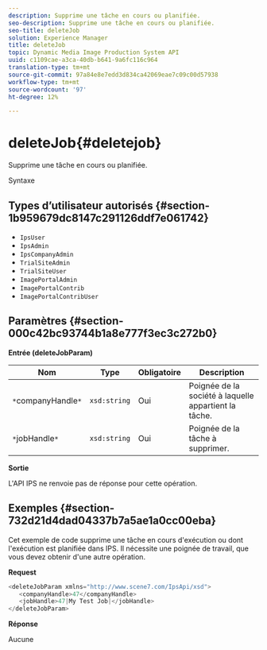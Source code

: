 ```yaml
---
description: Supprime une tâche en cours ou planifiée.
seo-description: Supprime une tâche en cours ou planifiée.
seo-title: deleteJob
solution: Experience Manager
title: deleteJob
topic: Dynamic Media Image Production System API
uuid: c1109cae-a3ca-40db-b641-9a6fc116c964
translation-type: tm+mt
source-git-commit: 97a84e8e7edd3d834ca42069eae7c09c00d57938
workflow-type: tm+mt
source-wordcount: '97'
ht-degree: 12%

---
```



# deleteJob{#deletejob}

Supprime une tâche en cours ou planifiée.

Syntaxe

## Types d’utilisateur autorisés {#section-1b959679dc8147c291126ddf7e061742}

* `IpsUser`
* `IpsAdmin`
* `IpsCompanyAdmin`
* `TrialSiteAdmin`
* `TrialSiteUser`
* `ImagePortalAdmin`
* `ImagePortalContrib`
* `ImagePortalContribUser`

## Paramètres {#section-000c42bc93744b1a8e777f3ec3c272b0}

**Entrée (deleteJobParam)**

| Nom | Type | Obligatoire | Description |
|---|---|---|---|
| `*`companyHandle`*` | `xsd:string` | Oui | Poignée de la société à laquelle appartient la tâche. |
| `*`jobHandle`*` | `xsd:string` | Oui | Poignée de la tâche à supprimer. |

**Sortie**

L&#39;API IPS ne renvoie pas de réponse pour cette opération.

## Exemples {#section-732d21d4dad04337b7a5ae1a0cc00eba}

Cet exemple de code supprime une tâche en cours d&#39;exécution ou dont l&#39;exécution est planifiée dans IPS. Il nécessite une poignée de travail, que vous devez obtenir d&#39;une autre opération.

**Request**

```java
<deleteJobParam xmlns="http://www.scene7.com/IpsApi/xsd">
   <companyHandle>47</companyHandle>
   <jobHandle>47|My Test Job|</jobHandle>
</deleteJobParam>
```

**Réponse**

Aucune
